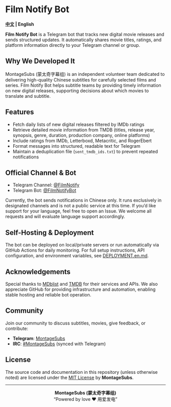 # Film Notify Bot

**[中文](./README.md) | English**

**Film Notify Bot** is a Telegram bot that tracks new digital movie releases and sends structured updates. It automatically shares movie titles, ratings, and platform information directly to your Telegram channel or group.

## Why We Developed It

MontageSubs (蒙太奇字幕组) is an independent volunteer team dedicated to delivering high-quality Chinese subtitles for carefully selected films and series. Film Notify Bot helps subtitle teams by providing timely information on new digital releases, supporting decisions about which movies to translate and subtitle.

## Features
- Fetch daily lists of new digital releases filtered by IMDb ratings
- Retrieve detailed movie information from TMDB (titles, release year, synopsis, genre, duration, production company, online platforms)
- Include ratings from IMDb, Letterboxd, Metacritic, and RogerEbert
- Format messages into structured, readable text for Telegram
- Maintain a deduplication file (`sent_tmdb_ids.txt`) to prevent repeated notifications

## Official Channel & Bot

- Telegram Channel: [@FilmNotify](https://t.me/s/FilmNotify)  
- Telegram Bot: [@FilmNotifyBot](https://t.me/FilmNotifyBot)  

Currently, the bot sends notifications in Chinese only. It runs exclusively in designated channels and is not a public service at this time. If you’d like support for your language, feel free to open an Issue. We welcome all requests and will evaluate language support accordingly.

## Self-Hosting & Deployment

The bot can be deployed on local/private servers or run automatically via GitHub Actions for daily monitoring. For full setup instructions, API configuration, and environment variables, see [DEPLOYMENT.en.md](./DEPLOYMENT.en.md).

## Acknowledgements

Special thanks to [MDblist](https://mdblist.com/) and [TMDB](https://www.themoviedb.org/) for their services and APIs. We also appreciate GitHub for providing infrastructure and automation, enabling stable hosting and reliable bot operation.

## Community

Join our community to discuss subtitles, movies, give feedback, or contribute:
- **Telegram**: [MontageSubs](https://t.me/+HCWwtDjbTBNlM2M5)  
- **IRC**: [#MontageSubs](https://web.libera.chat/#MontageSubs) (synced with Telegram)

## License

The source code and documentation in this repository (unless otherwise noted) are licensed under the [MIT License](./LICENSE) by **MontageSubs**.

---

<div align="center">

**MontageSubs (蒙太奇字幕组)**  
“Powered by love ❤️ 用爱发电”

</div>
